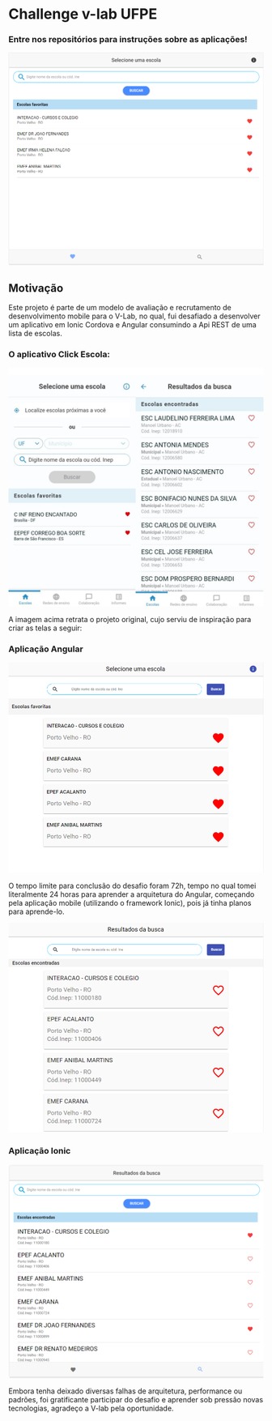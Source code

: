 # Challenge v-lab UFPE

### Entre nos repositórios para instruções sobre as aplicações!

![home image](./.github/appHome.png)

## Motivação

Este projeto é parte de um modelo de avaliação e recrutamento de desenvolvimento mobile para o V-Lab, no qual, fui desafiado a desenvolver um aplicativo em Ionic Cordova e Angular consumindo a Api REST de uma lista de escolas.

### O aplicativo Click Escola:

![original app](./.github/original.png)

A imagem acima retrata o projeto original, cujo serviu de inspiração para criar as telas a seguir:

### Aplicação Angular

![home web](./.github/webHome.png)

O tempo limite para conclusão do desafio foram 72h, tempo no qual tomei literalmente 24 horas para aprender a arquitetura do Angular, começando pela aplicação mobile (utilizando o framework Ionic), pois já tinha planos para aprende-lo.

![Search web](./.github/webSearch.png)

### Aplicação Ionic

![search app](./.github/appSearch.png)

Embora tenha deixado diversas falhas de arquitetura, performance ou padrões, foi gratificante participar do desafio e aprender sob pressão novas tecnologias, agradeço a V-lab pela oportunidade.
